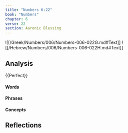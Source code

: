 ```yaml
---
title: "Numbers 6:22"
book: "Numbers"
chapter: 6
verse: 22
section: Aaronic Blessing
---
```

![[/Greek/Numbers/006/Numbers-006-022G.md#Text]]
![[/Hebrew/Numbers/006/Numbers-006-022H.md#Text]]

## Analysis

{{Perfect}}

#### Words

#### Phrases

#### Concepts

## Reflections
